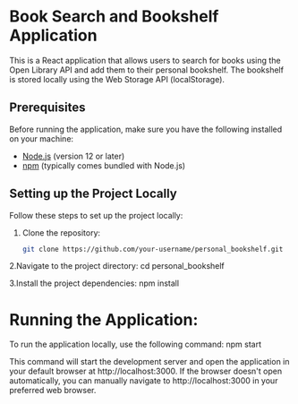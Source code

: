 # Book Search and Bookshelf Application

This is a React application that allows users to search for books using the Open Library API and add them to their personal bookshelf. The bookshelf is stored locally using the Web Storage API (localStorage).

## Prerequisites

Before running the application, make sure you have the following installed on your machine:

- [Node.js](https://nodejs.org/) (version 12 or later)
- [npm](https://www.npmjs.com/) (typically comes bundled with Node.js)

## Setting up the Project Locally

Follow these steps to set up the project locally:

1. Clone the repository:

   ```bash
   git clone https://github.com/your-username/personal_bookshelf.git

2.Navigate to the project directory:
cd personal_bookshelf

3.Install the project dependencies:
npm install


# Running the Application:
To run the application locally, use the following command:
npm start

This command will start the development server and open the application in your default browser at http://localhost:3000.
If the browser doesn't open automatically, you can manually navigate to http://localhost:3000 in your preferred web browser.